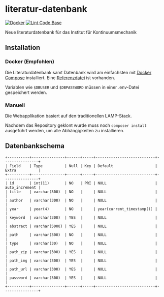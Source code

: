# literatur-datenbank

[![Docker](https://github.com/j0hax/literatur-datenbank/actions/workflows/docker-publish.yml/badge.svg)](https://github.com/j0hax/literatur-datenbank/actions/workflows/docker-publish.yml)
[![Lint Code Base](https://github.com/j0hax/literatur-datenbank/actions/workflows/super-linter.yml/badge.svg)](https://github.com/j0hax/literatur-datenbank/actions/workflows/super-linter.yml)

Neue literaturdatenbank für das Institut für Kontinuumsmechanik

## Installation

### Docker (Empfohlen)

Die Literaturdatenbank samt Datenbank wird am einfachsten mit [Docker Compose](https://docs.docker.com/compose/) installiert. Eine [Referenzdatei](/docker-compose.yaml) ist vorhanden.

Variablen wie `$DBUSER` und `$DBPASSWORD` müssen in einer .env-Datei gespeichert werden.

### Manuell

Die Webapplikation basiert auf den traditionellen LAMP-Stack.

Nachdem das Repository geklont wurde muss noch `composer install` ausgeführt werden, um alle Abhängigkeiten zu installieren.

## Datenbankschema

```console
+----------+---------------+------+-----+---------------------------+----------------+
| Field    | Type          | Null | Key | Default                   | Extra          |
+----------+---------------+------+-----+---------------------------+----------------+
| id       | int(11)       | NO   | PRI | NULL                      | auto_increment |
| title    | varchar(300)  | NO   |     | NULL                      |                |
| author   | varchar(300)  | NO   |     | NULL                      |                |
| year     | year(4)       | NO   |     | year(current_timestamp()) |                |
| keyword  | varchar(300)  | YES  |     | NULL                      |                |
| abstract | varchar(5000) | YES  |     | NULL                      |                |
| path     | varchar(300)  | NO   |     | NULL                      |                |
| type     | varchar(30)   | NO   |     | NULL                      |                |
| path_zip | varchar(300)  | YES  |     | NULL                      |                |
| path_img | varchar(300)  | YES  |     | NULL                      |                |
| path_url | varchar(300)  | YES  |     | NULL                      |                |
| password | varchar(300)  | YES  |     | NULL                      |                |
+----------+---------------+------+-----+---------------------------+----------------+
```
